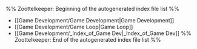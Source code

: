 %% Zoottelkeeper: Beginning of the autogenerated index file list  %%
- [[Game Development/Game Development|Game Development]]
- [[Game Development/Game Loop|Game Loop]]
- [[Game Development/_Index_of_Game Dev|_Index_of_Game Dev]]
%% Zoottelkeeper: End of the autogenerated index file list  %%
